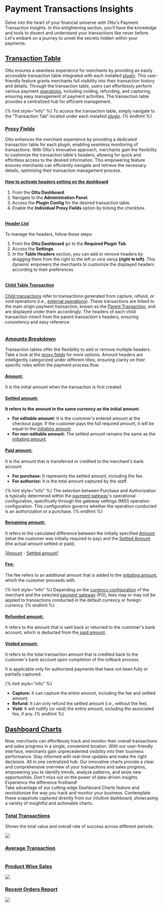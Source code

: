 # Payment Transactions Insights

Delve into the heart of your financial universe with Ottu's Payment Transaction Insights. In this enlightening section, you'll have the knowledge and tools to dissect and understand your transactions like never before. Let's embark on a journey to unveil the secrets hidden within your payments.

## [Transaction Table](payment-transactions-insights.md#transaction-table)

Ottu ensures a seamless experience for merchants by providing an easily accessible transaction table integrated with each installed [plugin](../plugins/). This user-friendly feature grants merchants full visibility into their transaction history and details. Through the transaction table, users can effortlessly perform various payment [operations](../../developer/operations.md#external-operations), including voiding, refunding, and capturing, ensuring easy management of payment activities. The transaction table provides a centralized hub for efficient management.

{% hint style="info" %}
To access the transaction table, simply navigate to the “Transaction Tab” located under each installed [plugin](../plugins/).
{% endhint %}

### [Proxy Fields](payment-transactions-insights.md#proxy-fields)

Ottu enhances the merchant experience by providing a dedicated transaction table for each plugin, enabling seamless monitoring of transactions. With Ottu's innovative approach, merchants gain the flexibility to customize the transaction table's headers, allowing for quick and effortless access to the desired information. This empowering feature ensures merchants can efficiently navigate and retrieve the necessary details, optimizing their transaction management process.&#x20;

#### [How to activate headers setting on the dashboard](payment-transactions-insights.md#how-to-activate-headers-setting-on-the-dashboard)

1. From the **Ottu Dashboard**.
2. Navigate to the **Administration Panel**.
3. Access the **Plugin Config** for the desired transaction table.
4. Enable the **Individual Proxy Fields** option by ticking the checkbox.

<figure><img src="../../.gitbook/assets/activate proxy fields.png" alt=""><figcaption></figcaption></figure>

#### [Header List](payment-transactions-insights.md#header-list)

To manage the headers, follow these steps:

1. From the **Ottu Dashboard** go to the **Required Plugin Tab**.
2. Access the **Settings**.
3. In the **Table Headers** section, you can add or remove headers by dragging them from the right to the left or vice versa **(right ⇆ left)**. This dynamic empowers the merchants to customize the displayed headers according to their preferences.

<figure><img src="../../.gitbook/assets/Add or remove headers (1).png" alt=""><figcaption></figcaption></figure>

#### [Child Table Transaction](payment-transactions-insights.md#child-table-transaction)

[Child transactions](payment-transactions-insights.md#child-payment-transaction) refer to transactions generated from capture, refund, or void operations (i.e., [external operations](../../developer/operations.md#external-operations)). These transactions are linked to the main origin payment transaction, known as the [Parent Transaction](payment-transactions-insights.md#parent-payment-transaction), and are displayed under them accordingly. The headers of each child transaction inherit from the parent transaction's headers, ensuring consistency and easy reference.

<figure><img src="../../.gitbook/assets/Child proxy header (1).png" alt=""><figcaption></figcaption></figure>

### [Amounts Breakdown](payment-transactions-insights.md#amounts-breakdown)

Transaction tables offer the flexibility to add or remove multiple headers. Take a look at the [proxy fields](payment-transactions-insights.md#proxy-fields) for more options. Amount headers are intelligently categorized under different titles, ensuring clarity on their specific roles within the payment process flow.

#### [**Amount**:](payment-transactions-insights.md#amount)

It is the initial amount when the transaction is first created.

#### [**Settled amount:**](payment-transactions-insights.md#settled-amount)&#x20;

**It refers to the amount in the same currency as the initial amount.**

* **For editable amount:** It is the customer's entered amount at the checkout page. If the customer pays the full required amount, it will be equal to the [initiating amount](payment-transactions-insights.md#amount).
* **For non-editable amount:** The settled amount remains the same as the [initiating amount](payment-transactions-insights.md#amount).

#### [**Paid amount:**](payment-transactions-insights.md#paid-amount)&#x20;

It is the amount that is transferred or credited to the merchant's bank account.

* **For purchase:** It represents the settled amount, including the fee.
* **For authorize:** It is the total amount captured by the staff.

{% hint style="info" %}
The selection between Purchase and Authorization is typically determined within the [payment gateway](../payment-gateway.md)'s operational configuration, specifically through the gateway settings (MID) operation configuration. This configuration governs whether the operation conducted is an authorization or a purchase.
{% endhint %}

#### [Remaining amount:](payment-transactions-insights.md#remaining-amount)&#x20;

It refers to the calculated difference between the initially specified [Amount](payment-transactions-insights.md#amount) (what the customer was initially required to pay) and the [Settled Amount](payment-transactions-insights.md#settled-amount) (the actual amount settled or paid).

|[Amount](payment-transactions-insights.md#amount) - [Settled amount](payment-transactions-insights.md#settled-amount)|

#### [Fee:](payment-transactions-insights.md#fee)&#x20;

The fee refers to an additional amount that is added to the [initiating amount](payment-transactions-insights.md#amount), which the customer proceeds with.

{% hint style="info" %}
Depending on the [currency configuration](../currencies.md#currency-configuration-page) of the merchant and the selected [payment gateway](../payment-gateway.md) (PG), fees may or may not be applied to transactions conducted in the default currency or foreign currency.
{% endhint %}

#### [Refunded amount:](payment-transactions-insights.md#refunded-amount)&#x20;

It refers to the amount that is sent back or returned to the customer's bank account, which is deducted from the[ paid amount](payment-transactions-insights.md#paid-amount).

#### [Voided amount: ](payment-transactions-insights.md#voided-amount)

It refers to the total transaction amount that is credited back to the customer's bank account upon completion of the rollback process.

It is applicable only for authorized payments that have not been fully or partially captured.

{% hint style="info" %}
* **Capture:** It can capture the entire amount, including the fee and settled amount.
* **Refund:** It can only refund the settled amount (i.e., without the fee).
* **Void:** It will nullify (or void) the entire amount, including the associated fee, if any.
{% endhint %}

## [Dashboard Charts](payment-transactions-insights.md#dashboard-charts)

Now, merchants can effortlessly track and monitor their overall transactions and sales progress in a single, convenient location. With our user-friendly interface, merchants gain unprecedented visibility into their business performance. Stay informed with real-time updates and make the right decisions. All in one centralized hub. Our innovative charts provide a clear and comprehensive overview of your transactions and sales progress, empowering you to identify trends, analyze patterns, and seize new opportunities. Don't miss out on the power of data-driven insights. Experience the difference firsthand!\
Take advantage of our cutting-edge Dashboard Charts feature and revolutionize the way you track and monitor your business. Contemplate these snapshots captured directly from our intuitive dashboard, showcasing a variety of insightful and actionable charts.

### [Total Transactions](payment-transactions-insights.md#total-transactions)

Shows the total value and overall rate of success across different periods.

![](<../../.gitbook/assets/Tacking-insight- Total Trans.png>)

### [Average Transaction](payment-transactions-insights.md#average-transaction)

<figure><img src="../../.gitbook/assets/AverageTransaction (1).png" alt=""><figcaption></figcaption></figure>

### [Product Wise Sales](payment-transactions-insights.md#product-wise-sales)

![](<../../.gitbook/assets/3 (4).png>)

### [Recent Orders Report](payment-transactions-insights.md#recent-orders-report)

![](<../../.gitbook/assets/4 (4) (1).png>)

